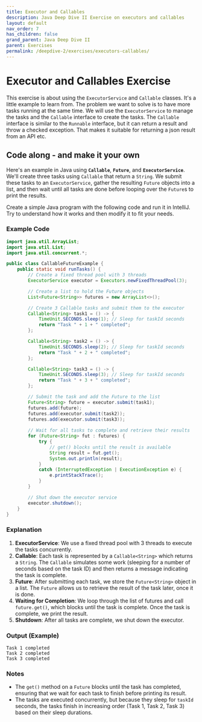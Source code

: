 ```yaml
---
title: Executor and Callables
description: Java Deep Dive II Exercise on executors and callables
layout: default
nav_order: 7
has_children: false
grand_parent: Java Deep Dive II
parent: Exercises
permalink: /deepdive-2/exercises/executors-callables/
---
```

# Executor and Callables Exercise

This exercise is about using the `ExecutorService` and `Callable` classes. It's a little example to learn from. The problem we want to solve is to have more tasks running at the same time. We will use the `ExecutorService` to manage the tasks and the `Callable` interface to create the tasks. The `Callable` interface is similar to the `Runnable` interface, but it can return a result and throw a checked exception. That makes it suitable for returning a json result from an API etc.

## Code along - and make it your own

Here's an example in Java using **`Callable`**, **`Future`**, and **`ExecutorService`**. We'll create three tasks using `Callable` that return a `String`. We submit these tasks to an `ExecutorService`, gather the resulting `Future` objects into a list, and then wait until all tasks are done before looping over the `Future`s to print the results.

Create a simple Java program with the following code and run it in IntelliJ. Try to understand how it works and then modify it to fit your needs.

### Example Code

```java
import java.util.ArrayList;
import java.util.List;
import java.util.concurrent.*;

public class CallableFutureExample {
    public static void runTasks() {
        // Create a fixed thread pool with 3 threads
        ExecutorService executor = Executors.newFixedThreadPool(3);

        // Create a list to hold the Future objects
        List<Future<String>> futures = new ArrayList<>();

        // Create 3 Callable tasks and submit them to the executor
        Callable<String> task1 = () -> {
            TimeUnit.SECONDS.sleep(1); // Sleep for taskId seconds
            return "Task " + 1 + " completed";
        };

        Callable<String> task2 = () -> {
            TimeUnit.SECONDS.sleep(2); // Sleep for taskId seconds
            return "Task " + 2 + " completed";
        };

        Callable<String> task3 = () -> {
            TimeUnit.SECONDS.sleep(3); // Sleep for taskId seconds
            return "Task " + 3 + " completed";
        };

        // Submit the task and add the Future to the list
        Future<String> future = executor.submit(task1);
        futures.add(future);
        futures.add(executor.submit(task2));
        futures.add(executor.submit(task3));
        
        // Wait for all tasks to complete and retrieve their results
        for (Future<String> fut : futures) {
            try {
                // get() blocks until the result is available
                String result = fut.get();
                System.out.println(result);
            }
            catch (InterruptedException | ExecutionException e) {
                e.printStackTrace();
            }
        }

        // Shut down the executor service
        executor.shutdown();
    }
}
```

### Explanation

1. **ExecutorService**: We use a fixed thread pool with 3 threads to execute the tasks concurrently.
2. **Callable**: Each task is represented by a `Callable<String>` which returns a `String`. The `Callable` simulates some work (sleeping for a number of seconds based on the task ID) and then returns a message indicating the task is complete.
3. **Future**: After submitting each task, we store the `Future<String>` object in a list. The `Future` allows us to retrieve the result of the task later, once it is done.
4. **Waiting for Completion**: We loop through the list of futures and call `future.get()`, which blocks until the task is complete. Once the task is complete, we print the result.
5. **Shutdown**: After all tasks are complete, we shut down the executor.

### Output (Example)

```plaintext
Task 1 completed
Task 2 completed
Task 3 completed
```

### Notes

- The `get()` method on a `Future` blocks until the task has completed, ensuring that we wait for each task to finish before printing its result.
- The tasks are executed concurrently, but because they sleep for `taskId` seconds, the tasks finish in increasing order (Task 1, Task 2, Task 3) based on their sleep durations.
